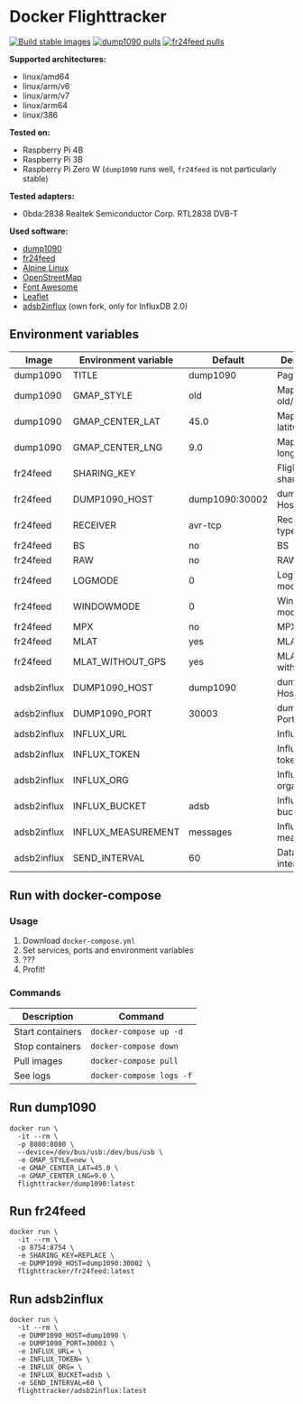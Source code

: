 # Docker Flighttracker

[![Build stable images](https://github.com/Dennis14e/docker-flighttracker/actions/workflows/build.yml/badge.svg)](https://github.com/Dennis14e/docker-flighttracker/actions/workflows/build-stable.yml)
[![dump1090 pulls](https://img.shields.io/docker/pulls/flighttracker/dump1090?label=dump1090%20pulls)](https://hub.docker.com/r/flighttracker/dump1090)
[![fr24feed pulls](https://img.shields.io/docker/pulls/flighttracker/fr24feed?label=fr24feed%20pulls)](https://hub.docker.com/r/flighttracker/fr24feed)

**Supported architectures:**
- linux/amd64
- linux/arm/v6
- linux/arm/v7
- linux/arm64
- linux/386

**Tested on:**
- Raspberry Pi 4B
- Raspberry Pi 3B
- Raspberry Pi Zero W (`dump1090` runs well, `fr24feed` is not particularly stable)

**Tested adapters:**
- 0bda:2838 Realtek Semiconductor Corp. RTL2838 DVB-T

**Used software:**
- [dump1090](https://github.com/antirez/dump1090)
- [fr24feed](https://www.flightradar24.com/share-your-data)
- [Alpine Linux](https://www.alpinelinux.org/)
- [OpenStreetMap](https://www.openstreetmap.org/)
- [Font Awesome](https://fontawesome.com/)
- [Leaflet](https://github.com/Leaflet/Leaflet)
- [adsb2influx](https://github.com/slintak/adsb2influx) (own fork, only for InfluxDB 2.0)


## Environment variables

| Image       | Environment variable | Default        | Description               |
|-------------|----------------------|----------------|---------------------------|
| dump1090    | TITLE                | dump1090       | Page title                |
| dump1090    | GMAP_STYLE           | old            | Map style old/new         |
| dump1090    | GMAP_CENTER_LAT      | 45.0           | Map center latitude       |
| dump1090    | GMAP_CENTER_LNG      | 9.0            | Map center longitude      |
| fr24feed    | SHARING_KEY          |                | Flightradar24 sharing key |
| fr24feed    | DUMP1090_HOST        | dump1090:30002 | dump1090 Host:Port        |
| fr24feed    | RECEIVER             | avr-tcp        | Receiver type             |
| fr24feed    | BS                   | no             | BS                        |
| fr24feed    | RAW                  | no             | RAW                       |
| fr24feed    | LOGMODE              | 0              | Logging mode              |
| fr24feed    | WINDOWMODE           | 0              | Window mode               |
| fr24feed    | MPX                  | no             | MPX                       |
| fr24feed    | MLAT                 | yes            | MLAT                      |
| fr24feed    | MLAT_WITHOUT_GPS     | yes            | MLAT without GPS          |
| adsb2influx | DUMP1090_HOST        | dump1090       | dump1090 Host             |
| adsb2influx | DUMP1090_PORT        | 30003          | dump1090 Port             |
| adsb2influx | INFLUX_URL           |                | InfluxDB URL              |
| adsb2influx | INFLUX_TOKEN         |                | InfluxDB API token        |
| adsb2influx | INFLUX_ORG           |                | InfluxDB organisation     |
| adsb2influx | INFLUX_BUCKET        | adsb           | InfluxDB bucket           |
| adsb2influx | INFLUX_MEASUREMENT   | messages       | InfluxDB measurement      |
| adsb2influx | SEND_INTERVAL        | 60             | Data send interval (sec)  |


## Run with docker-compose

### Usage

1. Download `docker-compose.yml`
2. Set services, ports and environment variables
3. ???
4. Profit!

### Commands

| Description      | Command                  |
|------------------|--------------------------|
| Start containers | `docker-compose up -d`   |
| Stop containers  | `docker-compose down`    |
| Pull images      | `docker-compose pull`    |
| See logs         | `docker-compose logs -f` |


## Run dump1090

```
docker run \
  -it --rm \
  -p 8080:8080 \
  --device=/dev/bus/usb:/dev/bus/usb \
  -e GMAP_STYLE=new \
  -e GMAP_CENTER_LAT=45.0 \
  -e GMAP_CENTER_LNG=9.0 \
  flighttracker/dump1090:latest
```


## Run fr24feed

```
docker run \
  -it --rm \
  -p 8754:8754 \
  -e SHARING_KEY=REPLACE \
  -e DUMP1090_HOST=dump1090:30002 \
  flighttracker/fr24feed:latest
```


## Run adsb2influx

```
docker run \
  -it --rm \
  -e DUMP1090_HOST=dump1090 \
  -e DUMP1090_PORT=30003 \
  -e INFLUX_URL= \
  -e INFLUX_TOKEN= \
  -e INFLUX_ORG= \
  -e INFLUX_BUCKET=adsb \
  -e SEND_INTERVAL=60 \
  flighttracker/adsb2influx:latest
```
